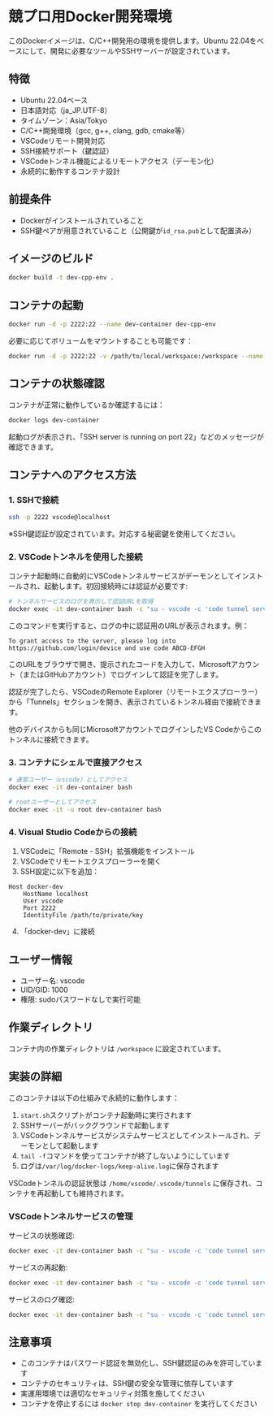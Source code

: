 # 競プロ用Docker開発環境

このDockerイメージは、C/C++開発用の環境を提供します。Ubuntu 22.04をベースにして、開発に必要なツールやSSHサーバーが設定されています。

## 特徴

- Ubuntu 22.04ベース
- 日本語対応（ja_JP.UTF-8）
- タイムゾーン：Asia/Tokyo
- C/C++開発環境（gcc, g++, clang, gdb, cmake等）
- VSCodeリモート開発対応
- SSH接続サポート（鍵認証）
- VSCodeトンネル機能によるリモートアクセス（デーモン化）
- 永続的に動作するコンテナ設計

## 前提条件

- Dockerがインストールされていること
- SSH鍵ペアが用意されていること（公開鍵が`id_rsa.pub`として配置済み）

## イメージのビルド

```bash
docker build -t dev-cpp-env .
```

## コンテナの起動

```bash
docker run -d -p 2222:22 --name dev-container dev-cpp-env
```

必要に応じてボリュームをマウントすることも可能です：

```bash
docker run -d -p 2222:22 -v /path/to/local/workspace:/workspace --name dev-container dev-cpp-env
```

## コンテナの状態確認

コンテナが正常に動作しているか確認するには：

```bash
docker logs dev-container
```

起動ログが表示され、「SSH server is running on port 22」などのメッセージが確認できます。

## コンテナへのアクセス方法

### 1. SSHで接続

```bash
ssh -p 2222 vscode@localhost
```

※SSH鍵認証が設定されています。対応する秘密鍵を使用してください。

### 2. VSCodeトンネルを使用した接続

コンテナ起動時に自動的にVSCodeトンネルサービスがデーモンとしてインストールされ、起動します。初回接続時には認証が必要です:

```bash
# トンネルサービスのログを表示して認証URLを取得
docker exec -it dev-container bash -c "su - vscode -c 'code tunnel service log'"
```

このコマンドを実行すると、ログの中に認証用のURLが表示されます。例：
```
To grant access to the server, please log into https://github.com/login/device and use code ABCD-EFGH
```

このURLをブラウザで開き、提示されたコードを入力して、Microsoftアカウント（またはGitHubアカウント）でログインして認証を完了します。

認証が完了したら、VSCodeのRemote Explorer（リモートエクスプローラー）から「Tunnels」セクションを開き、表示されているトンネル経由で接続できます。

他のデバイスからも同じMicrosoftアカウントでログインしたVS Codeからこのトンネルに接続できます。

### 3. コンテナにシェルで直接アクセス

```bash
# 通常ユーザー（vscode）としてアクセス
docker exec -it dev-container bash

# rootユーザーとしてアクセス
docker exec -it -u root dev-container bash
```

### 4. Visual Studio Codeからの接続

1. VSCodeに「Remote - SSH」拡張機能をインストール
2. VSCodeでリモートエクスプローラーを開く
3. SSH設定に以下を追加：

```
Host docker-dev
    HostName localhost
    User vscode
    Port 2222
    IdentityFile /path/to/private/key
```

4. 「docker-dev」に接続

## ユーザー情報

- ユーザー名: vscode
- UID/GID: 1000
- 権限: sudoパスワードなしで実行可能

## 作業ディレクトリ

コンテナ内の作業ディレクトリは `/workspace` に設定されています。

## 実装の詳細

このコンテナは以下の仕組みで永続的に動作します：

1. `start.sh`スクリプトがコンテナ起動時に実行されます
2. SSHサーバーがバックグラウンドで起動します
3. VSCodeトンネルサービスがシステムサービスとしてインストールされ、デーモンとして起動します
4. `tail -f`コマンドを使ってコンテナが終了しないようにしています
5. ログは`/var/log/docker-logs/keep-alive.log`に保存されます

VSCodeトンネルの認証状態は `/home/vscode/.vscode/tunnels` に保存され、コンテナを再起動しても維持されます。

### VSCodeトンネルサービスの管理

サービスの状態確認:
```bash
docker exec -it dev-container bash -c "su - vscode -c 'code tunnel service status'"
```

サービスの再起動:
```bash
docker exec -it dev-container bash -c "su - vscode -c 'code tunnel service restart'"
```

サービスのログ確認:
```bash
docker exec -it dev-container bash -c "su - vscode -c 'code tunnel service log'"
```

## 注意事項

- このコンテナはパスワード認証を無効化し、SSH鍵認証のみを許可しています
- コンテナのセキュリティは、SSH鍵の安全な管理に依存しています
- 実運用環境では適切なセキュリティ対策を施してください
- コンテナを停止するには `docker stop dev-container` を実行してください
